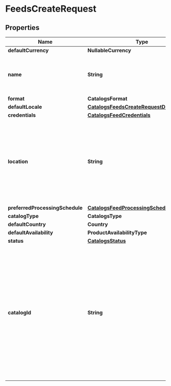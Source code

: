 

# FeedsCreateRequest


## Properties

Name | Type | Description | Notes
------------ | ------------- | ------------- | -------------
**defaultCurrency** | **NullableCurrency** |  |  [optional]
**name** | **String** | A human-friendly name associated to a given feed. | 
**format** | **CatalogsFormat** |  | 
**defaultLocale** | [**CatalogsFeedsCreateRequestDefaultLocale**](CatalogsFeedsCreateRequestDefaultLocale.md) |  | 
**credentials** | [**CatalogsFeedCredentials**](CatalogsFeedCredentials.md) |  |  [optional]
**location** | **String** | The URL where a feed is available for download. This URL is what Pinterest will use to download a feed for processing. | 
**preferredProcessingSchedule** | [**CatalogsFeedProcessingSchedule**](CatalogsFeedProcessingSchedule.md) |  |  [optional]
**catalogType** | **CatalogsType** |  | 
**defaultCountry** | **Country** |  | 
**defaultAvailability** | **ProductAvailabilityType** |  |  [optional]
**status** | [**CatalogsStatus**](CatalogsStatus.md) |  |  [optional]
**catalogId** | **String** | Catalog id pertaining to the feed. If not provided, feed will use a default catalog based on type. At the moment a catalog can not have multiple creative assets feeds but this will change in the future. |  [optional]




